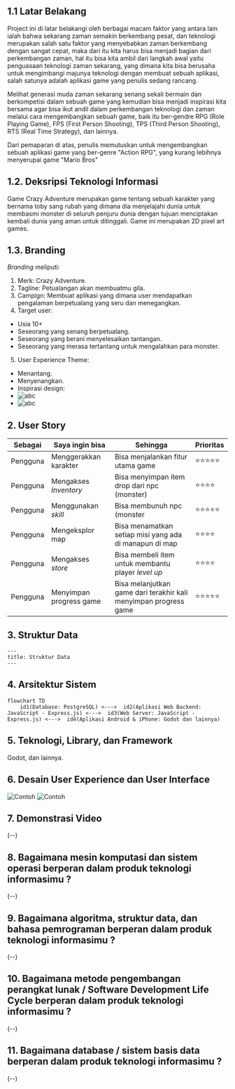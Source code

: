 ## 1.1 Latar Belakang

Project ini di latar belakangi oleh berbagai macam faktor yang antara lain ialah bahwa sekarang zaman semakin berkembang pesat, dan teknologi merupakan salah satu faktor yang menyebabkan zaman berkembang dengan sangat cepat, maka dari itu kita harus bisa menjadi bagian dari perkembangan zaman, hal itu bisa kita ambil dari langkah awal yaitu penguasaan teknologi zaman sekarang, yang dimana kita bisa berusaha untuk mengimbangi majunya teknologi dengan membuat sebuah aplikasi, salah satunya adalah aplikasi game yang penulis sedang rancang.

Melihat generasi muda zaman sekarang senang sekali bermain dan berkompetisi dalam sebuah game yang kemudian bisa menjadi inspirasi kita bersama agar bisa ikut andil dalam perkembangan teknologi dan zaman melalui cara mengembangkan sebuah game, baik itu ber-gendre RPG (Role Playing Game), FPS (First Person Shooting), TPS (Third Person Shooting), RTS (Real Time Strategy), dan lainnya.

Dari pemaparan di atas, penulis memutuskan untuk mengembangkan sebuah aplikasi game yang ber-genre "Action RPG", yang kurang lebihnya menyerupai game "Mario Bros"

## 1.2. Deksripsi Teknologi Informasi

Game Crazy Adventure merupakan game tentang sebuah karakter yang bernama toby sang rubah yang dimana dia menjelajahi dunia untuk membasmi monster di seluruh penjuru dunia dengan tujuan menciptakan kembali dunia yang aman untuk ditinggali. Game ini merupakan 2D pixel art games.

## 1.3. Branding

*Branding* meliputi:
1. Merk: Crazy Adventure.
2. Tagline: Petualangan akan membuatmu gila.
3. Campign: Membuat aplikasi yang dimana user mendapatkan pengalaman berpetualang yang seru dan menegangkan.
4. Target user:
- Usia 10+
- Seseorang yang senang berpetualang.
- Seseorang yang berani menyelesaikan tantangan.
- Seseorang yang merasa tertantang untuk mengalahkan para monster.
5. User Experience Theme:
- Menantang.
- Menyenangkan.
- Inspirasi design:
- ![abc](https://img.itch.zone/aW1hZ2UvNzY2MzE2LzQ4Mjg2MDUucG5n/original/VNLNvM.png)
- ![abc](https://www.thegamecrater.com/wp-content/uploads/2020/12/Bright-Lancer-Screenshot-1-1.jpg)


## 2. User Story

Sebagai | Saya ingin bisa | Sehingga | Prioritas
---|---|---|---
Pengguna | Menggerakkan karakter | Bisa menjalankan fitur utama game | ⭐⭐⭐⭐⭐
Pengguna | Mengakses *Inventory* | Bisa menyimpan item drop dari npc (monster) | ⭐⭐⭐⭐
Pengguna | Menggunakan *skill* | Bisa membunuh npc (monster | ⭐⭐⭐⭐⭐
Pengguna | Mengeksplor map | Bisa menamatkan setiap misi yang ada di manapun di map | ⭐⭐⭐⭐
Pengguna | Mengakses  *store* | Bisa membeli item untuk membantu player *level up* | ⭐⭐⭐⭐
Pengguna | Menyimpan progress game | Bisa melanjutkan game dari terakhir kali menyimpan progress game | ⭐⭐⭐⭐⭐


## 3. Struktur Data
```mermaid
---
title: Struktur Data
---
```

## 4. Arsitektur Sistem
```mermaid
flowchart TD
    id1(Database: PostgreSQL) <--->  id2(Aplikasi Web Backend: JavaScript - Express.js) <--->  id3(Web Server: JavaScript - Express.js) <--->  id4(Aplikasi Android & iPhone: Godot dan lainnya)
```    

## 5. Teknologi, Library, dan Framework

Godot, dan lainnya.

## 6. Desain User Experience dan User Interface

![Contoh](https://media.pocketgamer.com/artwork/na-jkjt/mage-gauntlet-iphone-1.jpg)
![Contoh](https://i.pinimg.com/originals/51/bf/c9/51bfc989e70dd48cf5af4a9bebbd9f41.gif)

## 7. Demonstrasi Video

(--)

## 8. Bagaimana mesin komputasi dan sistem operasi berperan dalam produk teknologi informasimu ?

(--)

## 9. Bagaimana algoritma, struktur data, dan bahasa pemrograman berperan dalam produk teknologi informasimu ?

(--)

## 10. Bagaimana metode pengembangan perangkat lunak / Software Development Life Cycle berperan dalam produk teknologi informasimu ?

(--)

## 11. Bagaimana database / sistem basis data berperan dalam produk teknologi informasimu ?

(--)
